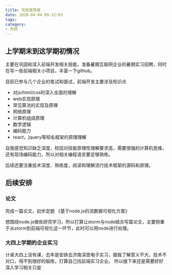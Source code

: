 ```yaml
---
title: 实验室周报
date: 2018-04-04 09:22:03
tags:
category:
- 总结
---
```


## 上学期末到这学期初情况

主要在巩固和深入前端开发相关技能，准备暑期互联网企业的暑期实习招聘，同时在写一些前端相关小项目，丰富一下github。

目前已参与几个企业的笔试和面试，前端开发主要涉及知识点

- 对js/html/css的深入全面的理解
- web实现原理
- 常见算法的实现及原理
- 网络原理
- 计算机组成原理
- 数学逻辑
- 编码能力
- react，jquery等知名框架的原理理解

自我感觉知识缺乏深度，校招对技能原理性理解要求高，需要很强的计算机思维，还有现场编码能力，所以对相关编程语言要足够熟练。

后续还要注重技术深度、熟练度，阅读和理解流行技术框架的源码和原理。

## 后续安排

### 论文

完成一篇论文，初步定题 《基于node.js的流数据可视化方案》

想围绕node.js做些研究学习，所以打算让storm与node结合写篇论文，主要侧重于从storm到前端可视化这一环节，此时可以用node进行处理。

### 大四上学期的企业实习

计桌大四上没有课，去年是安排去济南深思电子实习，据我了解意义不大，技术不对口，得不到很好的锻炼，打算自己找前端实习企业。
所以接下来还是需要好好深入学习相关只是